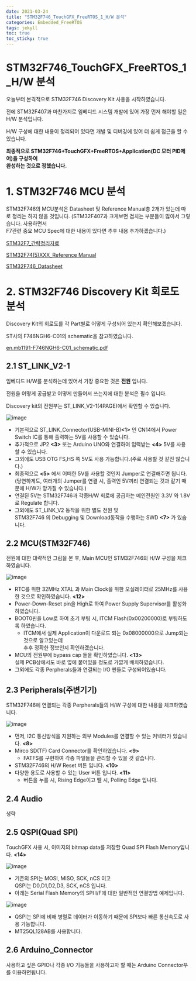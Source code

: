 ```yaml
---
date: 2021-03-24
title: "STM32F746_TouchGFX_FreeRTOS_1_H/W 분석"
categories: Embedded_FreeRTOS
tags: jekyll
toc: true  
toc_sticky: true 
---
```


STM32F746_TouchGFX_FreeRTOS_1_H/W 분석
=============

오늘부터 본격적으로 STM32F746 Discovery Kit 사용을 시작하였습니다.    

전에 STM32F407과 마찬가지로 임베디드 시스템 개발에 있어 가장 먼저 해야할 일은 H/W 분석입니다.

H/W 구성에 대한 내용이 정리되어 있다면 개발 및 디버깅에 있어 더 쉽게 접근을 할 수 있습니다.

**최종적으로 STM32F746+TouchGFX+FreeRTOS+Application(DC 모터 PID제어)을 구성하여    
완성하는 것으로 정했습니다.**    

# 1. STM32F746 MCU 분석

STM32F746의 MCU분석은 Datasheet 및 Reference Manual총 2개가 있는데 따로 정리는 하지 않을 것입니다.
(STM32F407과 크게보면 겹치는 부분들이 많아서 그렇습니다. 사용하면서    
F7관련 중요 MCU Spec에 대한 내용이 있다면 추후 내용 추가하겠습니다.)    

[STM32F7_간략정리자료](https://github.com/pus0319/pus0319.github.io/files/6193224/en.brstm32f7.pdf)    

[STM32F74(5)XXX_Reference Manual](https://github.com/pus0319/pus0319.github.io/files/6193232/dm00124865-stm32f75xxx-and-stm32f74xxx-advanced-armbased-32bit-mcus-stmicroelectronics.pdf)    

[STM32F746_Datasheet](https://github.com/pus0319/pus0319.github.io/files/6193240/stm32f746ng.pdf)    


# 2. STM32F746 Discovery Kit 회로도 분석

Discovery Kit의 회로도를 각 Part별로 어떻게 구성되어 있는지 확인해보겠습니다.    

ST사의 F746NGH6-C01의 schematic을 참고하였습니다.    

[en.mb1191-F746NGH6-C01_schematic.pdf](https://github.com/pus0319/pus0319.github.io/files/6193380/en.mb1191-F746NGH6-C01_schematic.pdf)    


## 2.1 ST_LINK_V2-1

임베디드 H/W를 분석하는데 있어서 가장 중요한 것은 **전원** 입니다.    

전원을 어떻게 공급받고 어떻게 만들어서 쓰는지에 대한 분석은 필수 입니다.

Discovery kit의 전원부는 ST_LINK_V2-1(4PAGE)에서 확인할 수 있습니다.    

![image](https://user-images.githubusercontent.com/79636864/112234012-e921b380-8c7e-11eb-8df3-2bb97021f3c4.png)
   

* 기본적으로 ST_LINK_Connector(USB-MINI-B)**<1>** 인 CN14에서 Power Switch IC를 통해 출력하는 5V를 사용할 수 있습니다.
* 추가적으로 JP2 **<3>** 또는 Arduino UNO와 연결하여 입력받는 **<4>** 5V를 사용할 수 있습니다.
* 그외에도 USB OTG FS,HS 쪽 5V도 사용 가능합니다.(주로 사용할 것 같진 않습니다.)
* 최종적으로 **<5>** 에서 어떠한 5V를 사용할 것인지 Jumper로 연결해주면 됩니다.    
  (당연하게도, 여러개의 Jumper를 연결 시, 출력인 5V끼리 연결되는 것과 같기 때문에 H/W가 망가질 수 있습니다.)
* 연결된 5V는 STM32F746과 각종H/W 회로에 공급하는 메인전원인 3.3V 와 1.8V로 Regulate 합니다.
* 그외에도 ST_LINK_V2 동작을 위한 별도 전원 및    
  STM32F746 의 Debugging 및 Download동작을 수행하는 SWD **<7>** 가 있습니다.    
  
  
## 2.2 MCU(STM32F746)

전원에 대한 대략적인 그림을 본 후, Main MCU인 STM32F746의 H/W 구성을 체크하였습니다.    

![image](https://user-images.githubusercontent.com/79636864/112240024-e3ca6600-8c8a-11eb-977b-113e35caf46c.png)    

* RTC를 위한 32MHz XTAL 과 Main Clock을 위한 오실레이터로 25MHz를 사용한 것으로 확인하였습니다. **<12>**
* Power-Down-Reset pin을 High로 하여 Power Supply Supervisor를 활성화 하였습니다.
* BOOT0핀을 Low로 하여 초기 부팅 시, ITCM Flash(0x00200000)로 부팅하도록 하였습니다.
    * ITCM에서 실제 Application이 다운로드 되는 0x08000000으로 Jump되는 것으로 알고있는데    
      추후 정확한 정보인지 확인하겠습니다.
* MCU의 전원부에 bypass cap 들을 확인하였습니다. **<13>**    
  실제 PCB상에서도 바로 옆에 붙어있을 정도로 가깝게 배치하였습니다. 
* 그외에도 각종 Perpherals들과 연결되는 I/O 핀들로 구성되어있습니다.    


## 2.3 Peripherals(주변기기)

STM32F746에 연결되는 각종 Perpherals들의 H/W 구성에 대한 내용을 체크하였습니다.    

![image](https://user-images.githubusercontent.com/79636864/112240597-f09b8980-8c8b-11eb-9014-6a08ce45291c.png)    

* 먼저, I2C 통신방식을 지원하는 외부 Modules를 연결할 수 있는 커넥터가 있습니다. **<8>**
* Mirco SD(TF) Card Connector를 확인하였습니다. **<9>**
    * FATFS를 구현하여 각종 파일들을 관리할 수 있을 것 같습니다. 
* STM32F746의 H/W Reset 버튼 입니다. **<10>**
* 다양한 용도로 사용할 수 있는 User 버튼 입니다. **<11>**
    * 버튼을 누를 시, Rising Edge이고 뗄 시, Polling Edge 입니다.    


## 2.4 Audio
생략    

## 2.5 QSPI(Quad SPI)

TouchGFX 사용 시, 이미지의 bitmap data를 저장할 Quad SPI Flash Memory입니다. **<14>**    

![image](https://user-images.githubusercontent.com/79636864/112241072-e4fc9280-8c8c-11eb-86c9-2c4b24acc71e.png)    

* 기존의 SPI는 MOSI, MISO, SCK, nCS 이고    
  QSPI는 D0,D1,D2,D3, SCK, nCS 입니다.
* 아래는 Serial Flash Memory의 SPI I/F에 대한 일반적인 연결방법 예제입니다.    

![image](https://user-images.githubusercontent.com/79636864/112241247-3b69d100-8c8d-11eb-9896-64329119355b.png)    

* QSPI는 SPI에 비해 병렬로 데이터가 이동하기 때문에 SPI보다 빠른 통신속도로 사용 가능합니다.
* MT25QL128AB를 사용합니다.    


## 2.6 Arduino_Connector

사용하고 싶은 GPIO나 각종 I/O 기능들을 사용하고자 할 때는 Arduino Connector부를 이용하면됩니다.    

